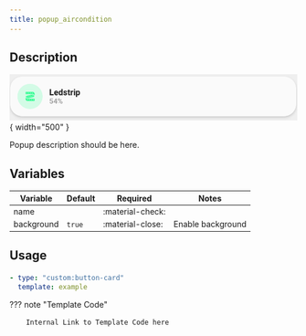 ```yaml
---
title: popup_aircondition
---
```

<!-- markdownlint-disable MD046 -->

## Description

![example-image](../../assets/img/card_example.png){ width="500" }

Popup description should be here.

## Variables

| Variable | Default | Required         | Notes             |
|----------|---------|------------------|-------------------|
| name     |         | :material-check: |                   |
|background| `true`  | :material-close: | Enable background |

## Usage

```yaml
- type: "custom:button-card"
  template: example
```

??? note "Template Code"

        Internal Link to Template Code here
